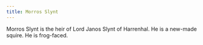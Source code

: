 ```yaml
---
title: Morros Slynt
---
```


Morros Slynt is the heir of Lord Janos Slynt of Harrenhal. He is a new-made squire. He is frog-faced.


